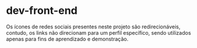 # dev-front-end
Os ícones de redes sociais presentes neste projeto são redirecionáveis, contudo, os links não direcionam para um perfil específico, sendo utilizados apenas para fins de aprendizado e demonstração.
